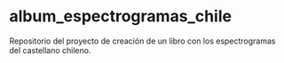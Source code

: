 # album_espectrogramas_chile
Repositorio del proyecto de creación de un libro con los espectrogramas del castellano chileno.
